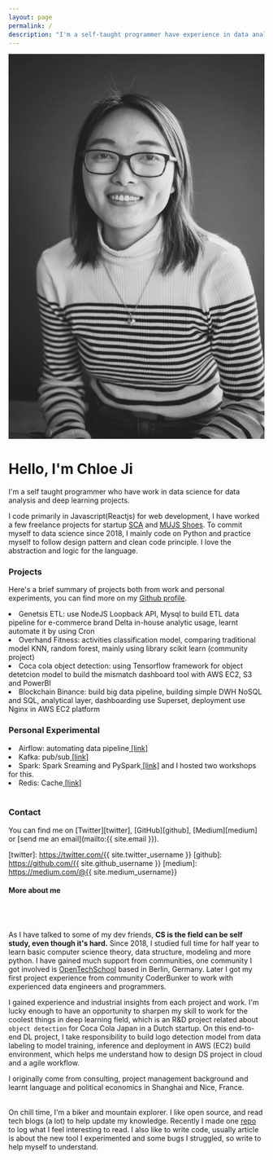 ```yaml
---
layout: page
permalink: /
description: "I'm a self-taught programmer have experience in data analysis, deep learning. I like writing code and drinking coffee, and biking."
---
```


<div markdown="1" class="about">
<img src="/assets/chloe.jpeg" alt="{{ site.author }} profile pic" class="profile-pic" />

# Hello, I'm Chloe Ji 

I'm a self taught programmer who have work in data science for data analysis and deep learning projects. 

I code primarily in Javascript(Reactjs) for web development, I have worked a few freelance projects for startup <a href='https://www.scachess.com/'>SCA</a> and <a href='https://www.mjus-shoes.com/'> MUJS Shoes</a>. To commit myself to data science since 2018, I mainly code on Python and practice myself to follow design pattern and clean code principle. I love the abstraction and logic for the language. 
<br/>

### Projects
Here's a brief summary of projects both from work and personal experiments, you can find more on my <a href='https://github.com/Chloejay'>Github profile</a>.
<!-- <blockquote> <small>Note: code I wrote belonged to company project and with signed NDA, which any code and details related not included.</small></blockquote> -->
<li>Genetsis ETL: use NodeJS Loopback API, Mysql to build ETL data pipeline for e-commerce brand Delta in-house analytic usage, learnt automate it by using Cron </li>
<li>Overhand Fitness: activities classification model, comparing traditional model KNN, random forest, mainly using library scikit learn (community project)</li>
<li>Coca cola object detection: using Tensorflow framework for object detetcion model to build the mismatch dashboard tool with AWS EC2, S3 and PowerBI</li>
<li>Blockchain Binance: build big data pipeline, building simple DWH NoSQL and SQL, analytical layer, dashboarding use Superset, deployment use Nginx in AWS EC2 platform</li>

### Personal Experimental
<li>Airflow: automating data pipeline<a href=''> [link]</a></li>
<li>Kafka: pub/sub<a href=''> [link]</a></li>
<li>Spark: Spark Sreaming and PySpark<a href=''> [link]</a> and I hosted two workshops for this.</li>
<li>Redis: Cache<a href=''> [link]</a></li> 
<br>

### Contact
You can find me on [Twitter][twitter], [GitHub][github], [Medium][medium] or [send me an email](mailto:{{ site.email }}).

[twitter]: https://twitter.com/{{ site.twitter_username }}
[github]: https://github.com/{{ site.github_username }}
[medium]: https://medium.com/@{{ site.medium_username}} 

#### <span class='info'><strong>More about me</strong></span> <br/>
###### <My Data science journey:> <br>

As I have talked to some of my dev friends, <strong>CS is the field can be self study, even though it's hard.</strong> Since 2018, I studied full time for half year to learn basic computer science theory, data structure, modeling and more python. I have gained much support from communities, one community I got involved is <a href='https://www.opentechschool.org/'>OpenTechSchool</a> based in Berlin, Germany. Later I got my first project experience from community CoderBunker to work with experienced data engineers and programmers. <br/>

I gained experience and industrial insights from each project and work. I'm lucky enough to have an opportunity to sharpen my skill to work for the coolest things in deep learning field, which is an R&D project related about `object detection` for Coca Cola Japan in a Dutch startup. On this end-to-end DL project, I take responsibility to build logo detection model from data labeling to model training, inference and deployment in AWS (EC2) build environment, which helps me understand how to design DS project in cloud and a agile workflow. <br/> 

I originally come from consulting, project management background and learnt language and political economics in Shanghai and Nice, France. <br/>

###### <My hobby:> 
On chill time, I'm a biker and mountain explorer. I like open source, and read tech blogs (a lot) to help update my knowledge. Recently I made one <a href='https://github.com/Chloejay/anti-tldr'>repo</a> to log what I feel interesting to read. I also like to write code, usually article is about the new tool I experimented and some bugs I struggled, so write to help myself to understand. 
<!-- I'm a member of one English speaking Python community named <a href='https://www.pythonistacafe.com/'>PythonistaCafe</a>. -->
</div> 